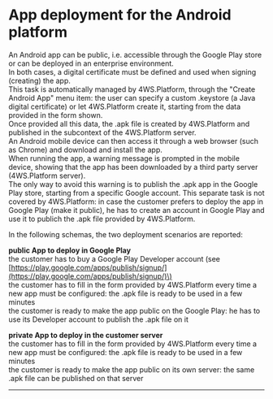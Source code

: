 # App deployment for the Android platform

An Android app can be public, i.e. accessible through the Google Play store or can be deployed in an enterprise environment.  
In both cases, a digital certificate must be defined and used when signing \(creating\) the app.  
This task is automatically managed by 4WS.Platform, through the "Create Android App" menu item: the user can specify a custom .keystore \(a Java digital certificate\) or let 4WS.Platform create it, starting from the data provided in the form shown.  
Once provided all this data, the .apk file is created by 4WS.Platform and published in the subcontext of the 4WS.Platform server.  
An Android mobile device can then access it through a web browser \(such as Chrome\) and download and install the app.  
When running the app, a warning message is prompted in the mobile device, showing that the app has been downloaded by a third party server \(4WS.Platform server\).  
The only way to avoid this warning is to publish the .apk app in the Google Play store, starting from a specific Google account. This separate task is not covered by 4WS.Platform: in case the customer prefers to deploy the app in Google Play \(make it public\), he has to create an account in Google Play and use it to publich the .apk file provided by 4WS.Platform.

In the following schemas, the two deployment scenarios are reported:

**public App to deploy in Google Play**   
the customer has to buy a Google Play Developer account \(see [https://play.google.com/apps/publish/signup/](https://play.google.com/apps/publish/signup/)\)  
the customer has to fill in the form provided by 4WS.Platform every time a new app must be configured: the .apk file is ready to be used in a few minutes  
the customer is ready to make the app public on the Google Play: he has to use its Developer account to publish the .apk file on it

**private App to deploy in the customer server**   
the customer has to fill in the form provided by 4WS.Platform every time a new app must be configured: the .apk file is ready to be used in a few minutes  
the customer is ready to make the app public on its own server: the same .apk file can be published on that server

---



